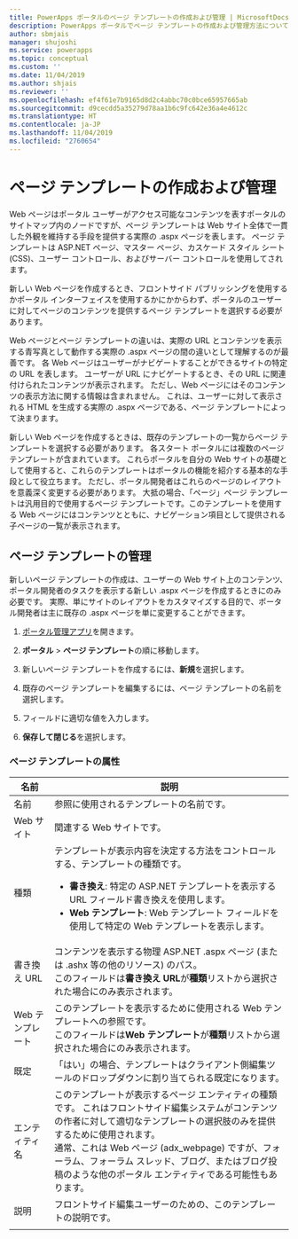 ```yaml
---
title: PowerApps ポータルのページ テンプレートの作成および管理 | MicrosoftDocs
description: PowerApps ポータルでページ テンプレートの作成および管理方法について | MicrosoftDocs
author: sbmjais
manager: shujoshi
ms.service: powerapps
ms.topic: conceptual
ms.custom: ''
ms.date: 11/04/2019
ms.author: shjais
ms.reviewer: ''
ms.openlocfilehash: ef4f61e7b9165d8d2c4abbc70c0bce65957665ab
ms.sourcegitcommit: d9cecdd5a35279d78aa1b6c9fc642e36a4e4612c
ms.translationtype: HT
ms.contentlocale: ja-JP
ms.lasthandoff: 11/04/2019
ms.locfileid: "2760654"
---
```

# <a name="create-and-manage-page-templates"></a>ページ テンプレートの作成および管理

Web ページはポータル ユーザーがアクセス可能なコンテンツを表すポータルのサイトマップ内のノードですが、ページ テンプレートは Web サイト全体で一貫した外観を維持する手段を提供する実際の .aspx ページを表します。 ページ テンプレートは ASP.NET ページ、マスター ページ、カスケード スタイル シート (CSS)、ユーザー コントロール、およびサーバー コントロールを使用してされます。

新しい Web ページを作成するとき、フロントサイド パブリッシングを使用するかポータル インターフェイスを使用するかにかからわず、ポータルのユーザーに対してページのコンテンツを提供するページ テンプレートを選択する必要があります。

Web ページとページ テンプレートの違いは、実際の URL とコンテンツを表示する青写真として動作する実際の .aspx ページの間の違いとして理解するのが最善です。 各 Web ページはユーザーがナビゲートすることができるサイトの特定の URL を表します。 ユーザーが URL にナビゲートするとき、その URL に関連付けられたコンテンツが表示されます。 ただし、Web ページにはそのコンテンツの表示方法に関する情報は含まれません。  これは、ユーザーに対して表示される HTML を生成する実際の .aspx ページである、ページ テンプレートによって決まります。

新しい Web ページを作成するときは、既存のテンプレートの一覧からページ テンプレートを選択する必要があります。 各スタート ポータルには複数のページ テンプレートが含まれています。 これらポータルを自分の Web サイトの基礎として使用すると、これらのテンプレートはポータルの機能を紹介する基本的な手段として役立ちます。 ただし、ポータル開発者はこれらのページのレイアウトを意義深く変更する必要があります。 大抵の場合、「ページ」ページ テンプレートは汎用目的で使用するページ テンプレートです。このテンプレートを使用する Web ページにはコンテンツとともに、ナビゲーション項目として提供される子ページの一覧が表示されます。

## <a name="manage-page-templates"></a>ページ テンプレートの管理

新しいページ テンプレートの作成は、ユーザーの Web サイト上のコンテンツ、ポータル開発者のタスクを表示する新しい .aspx ページを作成するときにのみ必要です。 実際、単にサイトのレイアウトをカスタマイズする目的で、ポータル開発者は主に既存の .aspx ページを単に変更することができます。

1. [ポータル管理アプリ](configure-portal.md)を開きます。

2. **ポータル** > **ページ テンプレート**の順に移動します。

3. 新しいページ テンプレートを作成するには、**新規**を選択します。

4. 既存のページ テンプレートを編集するには、ページ テンプレートの名前を選択します。

5. フィールドに適切な値を入力します。

6. **保存して閉じる**を選択します。

### <a name="page-template-attributes"></a>ページ テンプレートの属性

|名前 |説明 |
|-----|--------|
|名前    |参照に使用されるテンプレートの名前です。   |
|Web サイト   |関連する Web サイトです。   |
|種類   |テンプレートが表示内容を決定する方法をコントロールする、テンプレートの種類です。<ul><li>**書き換え**: 特定の ASP.NET テンプレートを表示する URL フィールド書き換えを使用します。</li><li>**Web テンプレート**: Web テンプレート フィールドを使用して特定の Web テンプレートを表示します。</li></ul>   |
|書き換え URL   |コンテンツを表示する物理 ASP.NET .aspx ページ (または .ashx 等の他のリソース) のパス。<br> このフィールドは**書き換え URL**が**種類**リストから選択された場合にのみ表示されます。 |
|Web テンプレート   |このテンプレートを表示するために使用される Web テンプレートへの参照です。<br>このフィールドは**Web テンプレート**が**種類**リストから選択された場合にのみ表示されます。  |
|既定   |「はい」の場合、テンプレートはクライアント側編集ツールのドロップダウンに割り当てられる既定になります。   |
|エンティティ名   |このテンプレートが表示するページ エンティティの種類です。 これはフロントサイド編集システムがコンテンツの作者に対して適切なテンプレートの選択肢のみを提供するために使用されます。<br>通常、これは Web ページ (adx_webpage) ですが、フォーラム、フォーラム スレッド、ブログ、またはブログ投稿のような他のポータル エンティティである可能性もあります。   |
|説明  |フロントサイド編集ユーザーのための、このテンプレートの説明です。 |
|||

